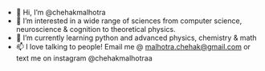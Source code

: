 - 👋 Hi, I’m @chehakmalhotra
- 👀 I’m interested in a wide range of sciences from computer science, neuroscience & cognition to theoretical physics.
- 🌱 I’m currently learning python and advanced physics, chemistry & math
- 📫 I love talking to people! Email me @ malhotra.chehak@gmail.com or text me on instagram @chehakmalhotraa

<!---
Chehakmalhotra/Chehakmalhotra is a ✨ special ✨ repository because its `README.md` (this file) appears on your GitHub profile.
You can click the Preview link to take a look at your changes.
--->
